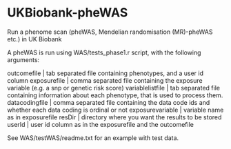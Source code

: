 # UKBiobank-pheWAS
Run a phenome scan (pheWAS, Mendelian randomisation (MR)-pheWAS etc.) in UK Biobank



A pheWAS is run using WAS/tests_phase1.r script, with the following arguments:

outcomefile 		| tab separated file containing phenotypes, and a user id column
exposurefile 		| comma separated file containing the exposure variable (e.g. a snp or genetic risk score)
variablelistfile 	| tab separated file containing information about each phenotype, that is used to process them.
datacodingfile 		| comma separated file containing the data code ids and whether each data coding is ordinal or not
exposurevariable 	| variable name as in exposurefile
resDir 			| directory where you want the results to be stored
userId 			| user id column as in the exposurefile and the outcomefile


See WAS/testWAS/readme.txt for an example with test data.
